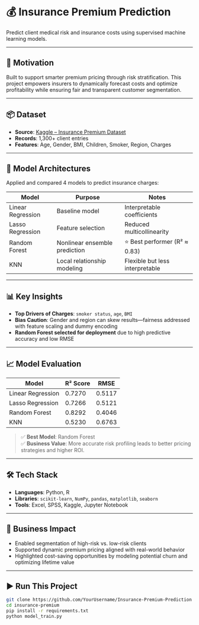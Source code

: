 # 💰 Insurance Premium Prediction  
Predict client medical risk and insurance costs using supervised machine learning models.

---

## 🚀 Motivation  
Built to support smarter premium pricing through risk stratification. This project empowers insurers to dynamically forecast costs and optimize profitability while ensuring fair and transparent customer segmentation.

---

## 📦 Dataset  
- **Source**: [Kaggle – Insurance Premium Dataset](https://www.kaggle.com/datasets/simranjain17/insurance/data)  
- **Records**: 1,300+ client entries  
- **Features**: Age, Gender, BMI, Children, Smoker, Region, Charges

---

## 🧠 Model Architectures  
Applied and compared 4 models to predict insurance charges:

| Model              | Purpose                       | Notes                                         |
|-------------------|-------------------------------|-----------------------------------------------|
| Linear Regression | Baseline model                | Interpretable coefficients                    |
| Lasso Regression  | Feature selection             | Reduced multicollinearity                     |
| Random Forest     | Nonlinear ensemble prediction | ⭐ Best performer (R² ≈ 0.83)                  |
| KNN               | Local relationship modeling   | Flexible but less interpretable               |

---

## 📊 Key Insights  
- **Top Drivers of Charges**: `smoker status`, `age`, `BMI`  
- **Bias Caution**: Gender and region can skew results—fairness addressed with feature scaling and dummy encoding  
- **Random Forest selected for deployment** due to high predictive accuracy and low RMSE

---

## 📈 Model Evaluation  

| Model              | R² Score | RMSE    |
|-------------------|----------|---------|
| Linear Regression | 0.7270   | 0.5117  |
| Lasso Regression  | 0.7266   | 0.5121  |
| Random Forest     | 0.8292   | 0.4046  |
| KNN               | 0.5230   | 0.6763  |

> ✅ **Best Model**: Random Forest  
> ✅ **Business Value**: More accurate risk profiling leads to better pricing strategies and higher ROI.

---

## 🛠 Tech Stack  
- **Languages**: Python, R  
- **Libraries**: `scikit-learn`, `NumPy`, `pandas`, `matplotlib`, `seaborn`  
- **Tools**: Excel, SPSS, Kaggle, Jupyter Notebook

---

## 💼 Business Impact  
- Enabled segmentation of high-risk vs. low-risk clients  
- Supported dynamic premium pricing aligned with real-world behavior  
- Highlighted cost-saving opportunities by modeling potential churn and optimizing lifetime value  

---

## ▶️ Run This Project  
```bash
git clone https://github.com/YourUsername/Insurance-Premium-Prediction
cd insurance-premium
pip install -r requirements.txt
python model_train.py
